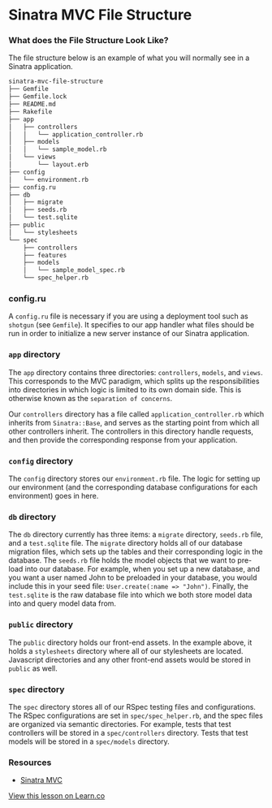 # Sinatra MVC File Structure

### What does the File Structure Look Like?

The file structure below is an example of what you will normally see in a Sinatra application.

```bash
sinatra-mvc-file-structure
├── Gemfile
├── Gemfile.lock
├── README.md
├── Rakefile
├── app
│   ├── controllers
│   │   └── application_controller.rb
│   ├── models
│   │   └── sample_model.rb
│   └── views
│       └── layout.erb
├── config
│   └── environment.rb
├── config.ru
├── db
│   ├── migrate
│   ├── seeds.rb
│   └── test.sqlite
├── public
│   └── stylesheets
└── spec
    ├── controllers
    ├── features
    ├── models
    │   └── sample_model_spec.rb
    └── spec_helper.rb
```

### config.ru

A `config.ru` file is necessary if you are using a deployment tool such as `shotgun` (see `Gemfile`). It specifies to our app handler what files should be run in order to initialize a new server instance of our Sinatra application.

### `app` directory

The `app` directory contains three directories: `controllers`, `models`, and `views`. This corresponds to the MVC paradigm, which splits up the responsibilities into directories in which logic is limited to its own domain side. This is otherwise known as the `separation of concerns`.

Our `controllers` directory has a file called `application_controller.rb` which inherits from `Sinatra::Base`, and serves as the starting point from which all other controllers inherit. The controllers in this directory handle requests, and then provide the corresponding response from your application.

### `config` directory

The `config` directory stores our `environment.rb` file. The logic for setting up our environment (and the corresponding database configurations for each environment) goes in here.

### `db` directory

The `db` directory currently has three items: a `migrate` directory, `seeds.rb` file, and a `test.sqlite` file. The `migrate` directory holds all of our database migration files, which sets up the tables and their corresponding logic in the database. The `seeds.rb` file holds the model objects that we want to pre-load into our database. For example, when you set up a new database, and you want a user named John to be preloaded in your database, you would include this in your seed file: `User.create(:name => "John")`. Finally, the `test.sqlite` is the raw database file into which we both store model data into and query model data from.

### `public` directory

The `public` directory holds our front-end assets. In the example above, it holds a `stylesheets` directory where all of our stylesheets are located. Javascript directories and any other front-end assets would be stored in `public` as well.

### `spec` directory

The `spec` directory stores all of our RSpec testing files and configurations. The RSpec configurations are set in `spec/spec_helper.rb`, and the spec files are organized via semantic directories. For example, tests that test controllers will be stored in a `spec/controllers` directory. Tests that test models will be stored in a `spec/models` directory.

### Resources
- [Sinatra MVC](http://www.sitepoint.com/build-a-sinatra-mvc-framework/)

<a href='https://learn.co/lessons/sinatra-mvc-file-structure-readme' data-visibility='hidden'>View this lesson on Learn.co</a>
